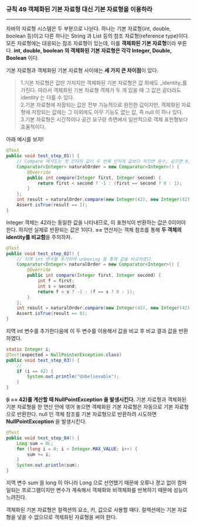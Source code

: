 ### 규칙 49 객체화된 기본 자료형 대신 기본 자료형을 이용하라
***

자바의 자료형 시스템은 두 부분으로 나뉜다. 하나는 기본 자료형(int, double, boolean 등)이고 다른 하나는 String 과 List 등의 참조 자료형(reference type)이다. 모든 자료형에는 대응되는 참조 자료형이 있는데, 이를 **객체화된 기본 자료형**이라 부른다. **int, double, boolean 의 객체화된 기본 자료형은 각각 Integer, Double, Boolean** 이다.

기본 자료형과 객체화된 기본 자료형 사이에는 **세 가지 큰 차이점**이 있다.
>1.기본 자료형은 값만 가지지만 객체화된 기본 자료형은 값 외에도 _identity_를 가진다. 따라서 객체화된 기본 자료형 객체가 두 개 있을 때 그 값은 같더라도 identity 는 다를 수 있다.<br>2.기본 자료형에 저장되는 값은 전부 기능적으로 완전한 값이지만, 객체화된 자료형에 저장되는 값에는 그 이외에도 아무 기능도 없는 값, 즉 null 이 하나 있다.<br>3.기본 자료형은 시간적이나 공간 요구량 측면에서 일반적으로 객체 표현형보다 효율적이다.


아래 예시를 보자!
```java
@Test
public void test_step_01() {
    // Compare 메서드는 첫 인자의 값이 두 번째 인자의 값보다 작으면 음수, 같으면 0, 크면 양수를 반환한다.
    Comparator<Integer> naturalOrder = new Comparator<Integer>() {
        @Override
        public int compare(Integer first, Integer second) {
            return first < second ? -1 : (first == second ? 0 : 1);
        }
    };
    int result = naturalOrder.compare(new Integer(42), new Integer(42));
    Assert.isTrue(result == 1);
}
```
Integer 객체는 42라는 동일한 값을 나타내므로, 이 표현식이 반환하는 값은 0이어야 한다. 하지만 실제로 반환되는 값은 1이다. **==** 연산자는 객체 참조를 통해 **두 객체의 identity를 비교함**을 주의하자.


```java
@Test
public void test_step_02() {
    // 지역 int 변수를 추가하여 unboxing 을 통해 값을 비교하였다.
    Comparator<Integer> naturalOrder = new Comparator<Integer>() {
        @Override
        public int compare(Integer first, Integer second) {
            int f = first;
            int s = second;
            return f < s ? -1 : (f == s ? 0 : 1);
        }
    };
    int result = naturalOrder.compare(new Integer(42), new Integer(42));
    Assert.isTrue(result == 0);
}
```
지역 int 변수를 추가한다음에 이 두 변수를 이용해서 값을 비교 후 비교 결과 값을 반환하였다.


```java
static Integer i;
@Test(expected = NullPointerException.class)
public void test_step_03() {
    //
    if (i == 42) {
        System.out.println("Unbelievable");
    }
}
```
**(i == 42)를 계산할 때 NullPointException 을 발생시킨다.** 기본 자료형과 객체화된 기본 자료형을 한 연산 안에 엮어 놓으면 객체화된 기본 자료형은 자동으로 기본 자료형으로 반환한다. null 인 객체 참조를 기본 자료형으로 반환하려 시도하면 __NullPointException__ 을 발생시킨다.


```java
@Test
public void test_step_04() {
    Long sum = 0L;
    for (long i = 0; i < Integer.MAX_VALUE; i++) {
        sum += i;
    }
    System.out.println(sum);
}
```
지역 변수 sum 을 long 이 아니라 Long 으로 선언했기 때문에 오류나 경고 없이 컴파일되는 프로그램이지만 변수가 계속해서 객체화와 비객체화를 반복하기 때문에 성능이 느려진다.

객체화된 기본 자료형은 컬렉션의 요소, 키, 값으로 사용할 때다. 컬렉션에는 기본 자료형을 넣을 수 없으므로 객체화된 자료형을 써야 한다.
